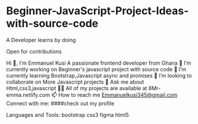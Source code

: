 # Beginner-JavaScript-Project-Ideas-with-source-code
A Developer learns by doing

Open for contributions

Hi 👋, I'm Emmanuel Kusi
A passionate frontend developer from Ghana
🔭 I’m currently working on Beginner's javascript project with source code
🌱 I’m currently learning Bootstrap,Javascript async and promises
👯 I’m looking to collaborate on More Javascript projects
💬 Ask me about Html,css3,javascript
👨‍💻 All of my projects are available at 8Mr-emma.netlify.com
📫 How to reach me Emmanuelkusi345@gmail.com
Connect with me:
####check out my profile 

Languages and Tools:
bootstrap
css3
figma
html5
